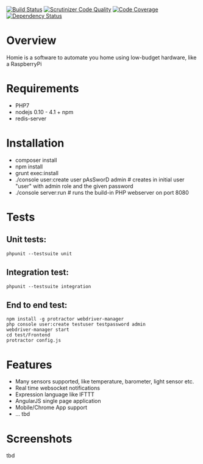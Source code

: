 [![Build Status](https://travis-ci.org/brainexe/homie.png?branch=master)](https://travis-ci.org/brainexe/homie)
[![Scrutinizer Code Quality](https://scrutinizer-ci.com/g/brainexe/homie/badges/quality-score.png?b=master)](https://scrutinizer-ci.com/g/brainexe/homie/?branch=master)
[![Code Coverage](https://scrutinizer-ci.com/g/brainexe/homie/badges/coverage.png?b=master)](https://scrutinizer-ci.com/g/brainexe/homie/?branch=master)
[![Dependency Status](https://www.versioneye.com/user/projects/5669f01243cfea003100019c/badge.svg?style=flat)](https://www.versioneye.com/user/projects/5669f01243cfea003100019c)

# Overview
Homie is a software to automate you home using low-budget hardware, like a RaspberryPi

# Requirements
 - PHP7
 - nodejs 0.10 - 4.1 + npm
 - redis-server

# Installation
  - composer install
  - npm install
  - grunt exec:install
  - ./console user:create user pAsSworD admin # creates in initial user "user" with admin role and the given password
  - ./console server:run # runs the build-in PHP webserver on port 8080

# Tests
## Unit tests:
```
phpunit --testsuite unit 
```

## Integration test:
```
phpunit --testsuite integration
```

## End to end test:
```
npm install -g protractor webdriver-manager
php console user:create testuser testpassword admin
webdriver-manager start
cd test/Frontend
protractor config.js
```

# Features
- Many sensors supported, like temperature, barometer, light sensor etc.
- Real time websocket notifications
- Expression language like IFTTT
- AngularJS single page application
- Mobile/Chrome App support
- ... tbd

# Screenshots
tbd

